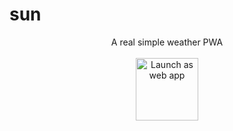 <h1>sun</h1>
<p align="center">
A real simple weather PWA
<br>
<br>
<a href="https://sun.darcylf.me"><img alt="Launch as web app" src="https://cdn.darcylf.me/pwa.png" height="100"></a>
<p>
